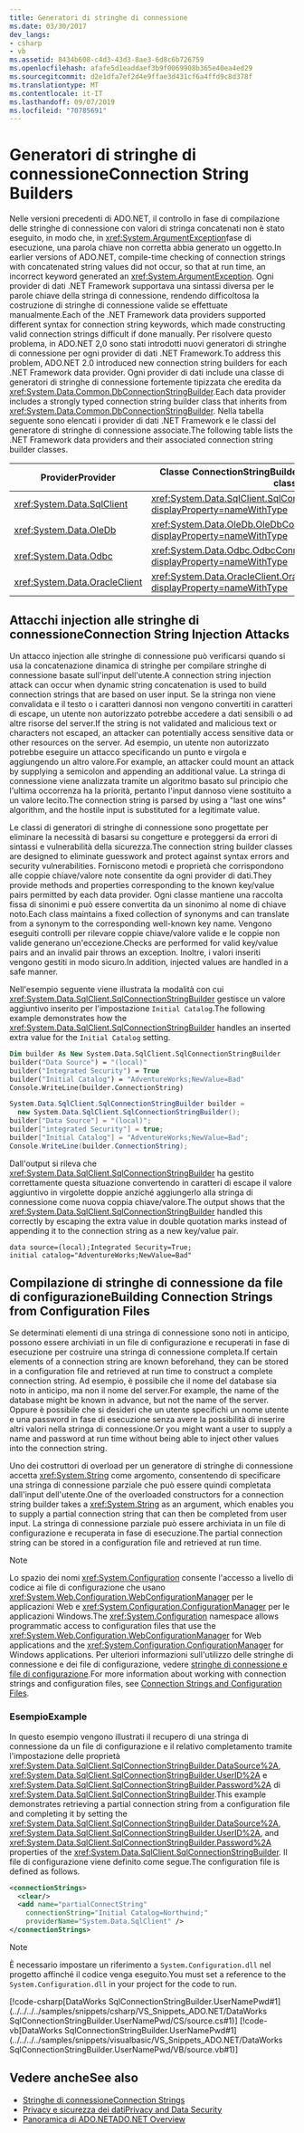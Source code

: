 ```yaml
---
title: Generatori di stringhe di connessione
ms.date: 03/30/2017
dev_langs:
- csharp
- vb
ms.assetid: 8434b608-c4d3-43d3-8ae3-6d8c6b726759
ms.openlocfilehash: afafe5d1eaddaef3b9f0069908b365e40ea4ed29
ms.sourcegitcommit: d2e1dfa7ef2d4e9ffae3d431cf6a4ffd9c8d378f
ms.translationtype: MT
ms.contentlocale: it-IT
ms.lasthandoff: 09/07/2019
ms.locfileid: "70785691"
---
```

# <a name="connection-string-builders"></a><span data-ttu-id="1afe1-102">Generatori di stringhe di connessione</span><span class="sxs-lookup"><span data-stu-id="1afe1-102">Connection String Builders</span></span>
<span data-ttu-id="1afe1-103">Nelle versioni precedenti di ADO.NET, il controllo in fase di compilazione delle stringhe di connessione con valori di stringa concatenati non è stato eseguito, in modo che, in <xref:System.ArgumentException>fase di esecuzione, una parola chiave non corretta abbia generato un oggetto.</span><span class="sxs-lookup"><span data-stu-id="1afe1-103">In earlier versions of ADO.NET, compile-time checking of connection strings with concatenated string values did not occur, so that at run time, an incorrect keyword generated an <xref:System.ArgumentException>.</span></span> <span data-ttu-id="1afe1-104">Ogni provider di dati .NET Framework supportava una sintassi diversa per le parole chiave della stringa di connessione, rendendo difficoltosa la costruzione di stringhe di connessione valide se effettuate manualmente.</span><span class="sxs-lookup"><span data-stu-id="1afe1-104">Each of the .NET Framework data providers supported different syntax for connection string keywords, which made constructing valid connection strings difficult if done manually.</span></span> <span data-ttu-id="1afe1-105">Per risolvere questo problema, in ADO.NET 2,0 sono stati introdotti nuovi generatori di stringhe di connessione per ogni provider di dati .NET Framework.</span><span class="sxs-lookup"><span data-stu-id="1afe1-105">To address this problem, ADO.NET 2.0 introduced new connection string builders for each .NET Framework data provider.</span></span> <span data-ttu-id="1afe1-106">Ogni provider di dati include una classe di generatori di stringhe di connessione fortemente tipizzata che eredita da <xref:System.Data.Common.DbConnectionStringBuilder>.</span><span class="sxs-lookup"><span data-stu-id="1afe1-106">Each data provider includes a strongly typed connection string builder class that inherits from <xref:System.Data.Common.DbConnectionStringBuilder>.</span></span> <span data-ttu-id="1afe1-107">Nella tabella seguente sono elencati i provider di dati .NET Framework e le classi del generatore di stringhe di connessione associate.</span><span class="sxs-lookup"><span data-stu-id="1afe1-107">The following table lists the .NET Framework data providers and their associated connection string builder classes.</span></span>  
  
|<span data-ttu-id="1afe1-108">Provider</span><span class="sxs-lookup"><span data-stu-id="1afe1-108">Provider</span></span>|<span data-ttu-id="1afe1-109">Classe ConnectionStringBuilder</span><span class="sxs-lookup"><span data-stu-id="1afe1-109">ConnectionStringBuilder class</span></span>|  
|--------------|-----------------------------------|  
|<xref:System.Data.SqlClient>|<xref:System.Data.SqlClient.SqlConnectionStringBuilder?displayProperty=nameWithType>|  
|<xref:System.Data.OleDb>|<xref:System.Data.OleDb.OleDbConnectionStringBuilder?displayProperty=nameWithType>|  
|<xref:System.Data.Odbc>|<xref:System.Data.Odbc.OdbcConnectionStringBuilder?displayProperty=nameWithType>|  
|<xref:System.Data.OracleClient>|<xref:System.Data.OracleClient.OracleConnectionStringBuilder?displayProperty=nameWithType>|  
  
## <a name="connection-string-injection-attacks"></a><span data-ttu-id="1afe1-110">Attacchi injection alle stringhe di connessione</span><span class="sxs-lookup"><span data-stu-id="1afe1-110">Connection String Injection Attacks</span></span>  
 <span data-ttu-id="1afe1-111">Un attacco injection alle stringhe di connessione può verificarsi quando si usa la concatenazione dinamica di stringhe per compilare stringhe di connessione basate sull'input dell'utente.</span><span class="sxs-lookup"><span data-stu-id="1afe1-111">A connection string injection attack can occur when dynamic string concatenation is used to build connection strings that are based on user input.</span></span> <span data-ttu-id="1afe1-112">Se la stringa non viene convalidata e il testo o i caratteri dannosi non vengono convertiti in caratteri di escape, un utente non autorizzato potrebbe accedere a dati sensibili o ad altre risorse del server.</span><span class="sxs-lookup"><span data-stu-id="1afe1-112">If the string is not validated and malicious text or characters not escaped, an attacker can potentially access sensitive data or other resources on the server.</span></span> <span data-ttu-id="1afe1-113">Ad esempio, un utente non autorizzato potrebbe eseguire un attacco specificando un punto e virgola e aggiungendo un altro valore.</span><span class="sxs-lookup"><span data-stu-id="1afe1-113">For example, an attacker could mount an attack by supplying a semicolon and appending an additional value.</span></span> <span data-ttu-id="1afe1-114">La stringa di connessione viene analizzata tramite un algoritmo basato sul principio che l'ultima occorrenza ha la priorità, pertanto l'input dannoso viene sostituito a un valore lecito.</span><span class="sxs-lookup"><span data-stu-id="1afe1-114">The connection string is parsed by using a "last one wins" algorithm, and the hostile input is substituted for a legitimate value.</span></span>  
  
 <span data-ttu-id="1afe1-115">Le classi di generatori di stringhe di connessione sono progettate per eliminare la necessità di basarsi su congetture e proteggersi da errori di sintassi e vulnerabilità della sicurezza.</span><span class="sxs-lookup"><span data-stu-id="1afe1-115">The connection string builder classes are designed to eliminate guesswork and protect against syntax errors and security vulnerabilities.</span></span> <span data-ttu-id="1afe1-116">Forniscono metodi e proprietà che corrispondono alle coppie chiave/valore note consentite da ogni provider di dati.</span><span class="sxs-lookup"><span data-stu-id="1afe1-116">They provide methods and properties corresponding to the known key/value pairs permitted by each data provider.</span></span> <span data-ttu-id="1afe1-117">Ogni classe mantiene una raccolta fissa di sinonimi e può essere convertita da un sinonimo al nome di chiave noto.</span><span class="sxs-lookup"><span data-stu-id="1afe1-117">Each class maintains a fixed collection of synonyms and can translate from a synonym to the corresponding well-known key name.</span></span> <span data-ttu-id="1afe1-118">Vengono eseguiti controlli per rilevare coppie chiave/valore valide e le coppie non valide generano un'eccezione.</span><span class="sxs-lookup"><span data-stu-id="1afe1-118">Checks are performed for valid key/value pairs and an invalid pair throws an exception.</span></span> <span data-ttu-id="1afe1-119">Inoltre, i valori inseriti vengono gestiti in modo sicuro.</span><span class="sxs-lookup"><span data-stu-id="1afe1-119">In addition, injected values are handled in a safe manner.</span></span>  
  
 <span data-ttu-id="1afe1-120">Nell'esempio seguente viene illustrata la modalità con cui <xref:System.Data.SqlClient.SqlConnectionStringBuilder> gestisce un valore aggiuntivo inserito per l'impostazione `Initial Catalog`.</span><span class="sxs-lookup"><span data-stu-id="1afe1-120">The following example demonstrates how the <xref:System.Data.SqlClient.SqlConnectionStringBuilder> handles an inserted extra value for the `Initial Catalog` setting.</span></span>  
  
```vb  
Dim builder As New System.Data.SqlClient.SqlConnectionStringBuilder  
builder("Data Source") = "(local)"  
builder("Integrated Security") = True  
builder("Initial Catalog") = "AdventureWorks;NewValue=Bad"  
Console.WriteLine(builder.ConnectionString)  
```  
  
```csharp  
System.Data.SqlClient.SqlConnectionStringBuilder builder =  
  new System.Data.SqlClient.SqlConnectionStringBuilder();  
builder["Data Source"] = "(local)";  
builder["integrated Security"] = true;  
builder["Initial Catalog"] = "AdventureWorks;NewValue=Bad";  
Console.WriteLine(builder.ConnectionString);  
```  
  
 <span data-ttu-id="1afe1-121">Dall'output si rileva che <xref:System.Data.SqlClient.SqlConnectionStringBuilder> ha gestito correttamente questa situazione convertendo in caratteri di escape il valore aggiuntivo in virgolette doppie anziché aggiungerlo alla stringa di connessione come nuova coppia chiave/valore.</span><span class="sxs-lookup"><span data-stu-id="1afe1-121">The output shows that the <xref:System.Data.SqlClient.SqlConnectionStringBuilder> handled this correctly by escaping the extra value in double quotation marks instead of appending it to the connection string as a new key/value pair.</span></span>  
  
```  
data source=(local);Integrated Security=True;  
initial catalog="AdventureWorks;NewValue=Bad"  
```  
  
## <a name="building-connection-strings-from-configuration-files"></a><span data-ttu-id="1afe1-122">Compilazione di stringhe di connessione da file di configurazione</span><span class="sxs-lookup"><span data-stu-id="1afe1-122">Building Connection Strings from Configuration Files</span></span>  
 <span data-ttu-id="1afe1-123">Se determinati elementi di una stringa di connessione sono noti in anticipo, possono essere archiviati in un file di configurazione e recuperati in fase di esecuzione per costruire una stringa di connessione completa.</span><span class="sxs-lookup"><span data-stu-id="1afe1-123">If certain elements of a connection string are known beforehand, they can be stored in a configuration file and retrieved at run time to construct a complete connection string.</span></span> <span data-ttu-id="1afe1-124">Ad esempio, è possibile che il nome del database sia noto in anticipo, ma non il nome del server.</span><span class="sxs-lookup"><span data-stu-id="1afe1-124">For example, the name of the database might be known in advance, but not the name of the server.</span></span> <span data-ttu-id="1afe1-125">Oppure è possibile che si desideri che un utente specifichi un nome utente e una password in fase di esecuzione senza avere la possibilità di inserire altri valori nella stringa di connessione.</span><span class="sxs-lookup"><span data-stu-id="1afe1-125">Or you might want a user to supply a name and password at run time without being able to inject other values into the connection string.</span></span>  
  
 <span data-ttu-id="1afe1-126">Uno dei costruttori di overload per un generatore di stringhe di connessione accetta <xref:System.String> come argomento, consentendo di specificare una stringa di connessione parziale che può essere quindi completata dall'input dell'utente.</span><span class="sxs-lookup"><span data-stu-id="1afe1-126">One of the overloaded constructors for a connection string builder takes a <xref:System.String> as an argument, which enables you to supply a partial connection string that can then be completed from user input.</span></span> <span data-ttu-id="1afe1-127">La stringa di connessione parziale può essere archiviata in un file di configurazione e recuperata in fase di esecuzione.</span><span class="sxs-lookup"><span data-stu-id="1afe1-127">The partial connection string can be stored in a configuration file and retrieved at run time.</span></span>  
  
> [!NOTE]
> <span data-ttu-id="1afe1-128">Lo spazio dei nomi <xref:System.Configuration> consente l'accesso a livello di codice ai file di configurazione che usano <xref:System.Web.Configuration.WebConfigurationManager> per le applicazioni Web e <xref:System.Configuration.ConfigurationManager> per le applicazioni Windows.</span><span class="sxs-lookup"><span data-stu-id="1afe1-128">The <xref:System.Configuration> namespace allows programmatic access to configuration files that use the <xref:System.Web.Configuration.WebConfigurationManager> for Web applications and the <xref:System.Configuration.ConfigurationManager> for Windows applications.</span></span> <span data-ttu-id="1afe1-129">Per ulteriori informazioni sull'utilizzo delle stringhe di connessione e dei file di configurazione, vedere [stringhe di connessione e file di configurazione](connection-strings-and-configuration-files.md).</span><span class="sxs-lookup"><span data-stu-id="1afe1-129">For more information about working with connection strings and configuration files, see [Connection Strings and Configuration Files](connection-strings-and-configuration-files.md).</span></span>  
  
### <a name="example"></a><span data-ttu-id="1afe1-130">Esempio</span><span class="sxs-lookup"><span data-stu-id="1afe1-130">Example</span></span>  
 <span data-ttu-id="1afe1-131">In questo esempio vengono illustrati il recupero di una stringa di connessione da un file di configurazione e il relativo completamento tramite l'impostazione delle proprietà <xref:System.Data.SqlClient.SqlConnectionStringBuilder.DataSource%2A>, <xref:System.Data.SqlClient.SqlConnectionStringBuilder.UserID%2A> e <xref:System.Data.SqlClient.SqlConnectionStringBuilder.Password%2A> di <xref:System.Data.SqlClient.SqlConnectionStringBuilder>.</span><span class="sxs-lookup"><span data-stu-id="1afe1-131">This example demonstrates retrieving a partial connection string from a configuration file and completing it by setting the <xref:System.Data.SqlClient.SqlConnectionStringBuilder.DataSource%2A>, <xref:System.Data.SqlClient.SqlConnectionStringBuilder.UserID%2A>, and <xref:System.Data.SqlClient.SqlConnectionStringBuilder.Password%2A> properties of the <xref:System.Data.SqlClient.SqlConnectionStringBuilder>.</span></span> <span data-ttu-id="1afe1-132">Il file di configurazione viene definito come segue.</span><span class="sxs-lookup"><span data-stu-id="1afe1-132">The configuration file is defined as follows.</span></span>  
  
```xml  
<connectionStrings>  
  <clear/>  
  <add name="partialConnectString"   
    connectionString="Initial Catalog=Northwind;"  
    providerName="System.Data.SqlClient" />  
</connectionStrings>  
```  
  
> [!NOTE]
> <span data-ttu-id="1afe1-133">È necessario impostare un riferimento a `System.Configuration.dll` nel progetto affinché il codice venga eseguito.</span><span class="sxs-lookup"><span data-stu-id="1afe1-133">You must set a reference to the `System.Configuration.dll` in your project for the code to run.</span></span>  
  
 [!code-csharp[DataWorks SqlConnectionStringBuilder.UserNamePwd#1](../../../../samples/snippets/csharp/VS_Snippets_ADO.NET/DataWorks SqlConnectionStringBuilder.UserNamePwd/CS/source.cs#1)]
 [!code-vb[DataWorks SqlConnectionStringBuilder.UserNamePwd#1](../../../../samples/snippets/visualbasic/VS_Snippets_ADO.NET/DataWorks SqlConnectionStringBuilder.UserNamePwd/VB/source.vb#1)]  
  
## <a name="see-also"></a><span data-ttu-id="1afe1-134">Vedere anche</span><span class="sxs-lookup"><span data-stu-id="1afe1-134">See also</span></span>

- [<span data-ttu-id="1afe1-135">Stringhe di connessione</span><span class="sxs-lookup"><span data-stu-id="1afe1-135">Connection Strings</span></span>](connection-strings.md)
- [<span data-ttu-id="1afe1-136">Privacy e sicurezza dei dati</span><span class="sxs-lookup"><span data-stu-id="1afe1-136">Privacy and Data Security</span></span>](privacy-and-data-security.md)
- [<span data-ttu-id="1afe1-137">Panoramica di ADO.NET</span><span class="sxs-lookup"><span data-stu-id="1afe1-137">ADO.NET Overview</span></span>](ado-net-overview.md)
